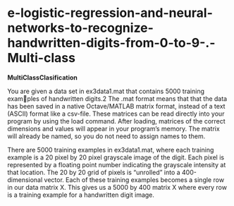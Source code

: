 # e-logistic-regression-and-neural-networks-to-recognize-handwritten-digits-from-0-to-9-.-Multi-class
**MultiClassClasification**

You are given a data set in ex3data1.mat that contains 5000 training examples of handwritten digits.2 The .mat format means that that the data has
been saved in a native Octave/MATLAB matrix format, instead of a text
(ASCII) format like a csv-file. These matrices can be read directly into your
program by using the load command. After loading, matrices of the correct
dimensions and values will appear in your program’s memory. The matrix
will already be named, so you do not need to assign names to them.

There are 5000 training examples in ex3data1.mat, where each training
example is a 20 pixel by 20 pixel grayscale image of the digit. Each pixel is
represented by a floating point number indicating the grayscale intensity at
that location. The 20 by 20 grid of pixels is “unrolled” into a 400-dimensional
vector. Each of these training examples becomes a single row in our data
matrix X. This gives us a 5000 by 400 matrix X where every row is a training
example for a handwritten digit image.
